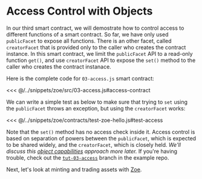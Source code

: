
# Access Control with Objects

In our third smart contract, we will demostrate how to control access to different functions of a smart contract. So far, we have only used `publicFacet` to expose all functions. There is an other facet, called `creatorFacet` that is provided only to the caller who creates the contract instance. 
In this smart contract, we 
limit the `publicFacet` API to a read-only function `get()`, and use `creatorFacet` API to expose the `set()` method to the caller who creates the contract instanace. 

Here is the complete code for `03-access.js` smart contract:
 
<<< @/../snippets/zoe/src/03-access.js#access-contract

We can write a simple test as below to make sure that trying to `set` using the `publicFacet` throws an exception, but using the `creatorFacet` works:

<<< @/../snippets/zoe/contracts/test-zoe-hello.js#test-access

Note that the `set()` method has no access check inside it. Access control is based on separation of powers between the `publicFacet`, which is expected to be shared widely, and the `creatorFacet`, which is closely held. _We'll discuss this [object capabilities](../js-programming/hardened-js#object-capabilities-ocaps) approach more later._ If you're having trouble, check out the [`tut-03-access`](https://github.com/Agoric/dapp-offer-up/tree/tut-03-access) branch in the example repo.

Next, let's look at minting and trading assets with [Zoe](../zoe/).
